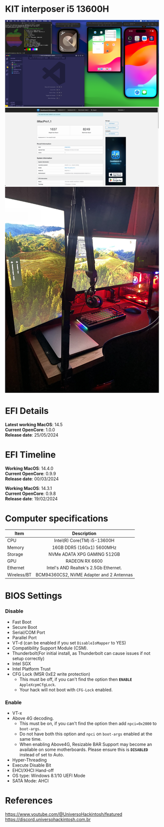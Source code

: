# KIT interposer i5 13600H
![overview-12 4](./photo.png)
![overview-12 3](./Geekbench.png)
![overview-12 3](./computador.jpg)
# EFI Details
**Latest working MacOS**: 14.5
<br>
**Current OpenCore**: 1.0.0
<br>
**Release date**: 25/05/2024

# EFI Timeline
**Working MacOS**: 14.4.0
<br>
**Current OpenCore**: 0.9.9
<br>
**Release date**: 00/03/2024

**Working MacOS**: 14.3.1
<br>
**Current OpenCore**: 0.9.8
<br>
**Release date**: 19/02/2024

# Computer specifications
|Item|Description|
|-|:-------:|
|CPU|Intel(R) Core(TM) i5-13600H
|Memory|16GB DDR5 (16Gx1) 5600MHz|
|Storage|NVMe ADATA XPG GAMING 512GB|
|GPU|RADEON RX 6600
|Ethernet|Intel's AND Realtek's 2.5Gb Ethernet.
|Wireless/BT| BCM94360CS2, NVME Adapter and 2 Antennas

# BIOS Settings

### Disable
- Fast Boot
- Secure Boot
- Serial/COM Port
- Parallel Port
- VT-d (can be enabled if you set `DisableIoMapper` to YES)
- Compatibility Support Module (CSM).
- Thunderbolt(For initial install, as Thunderbolt can cause issues if not setup correctly)
- Intel SGX
- Intel Platform Trust
- CFG Lock (MSR 0xE2 write protection)
    - This must be off, if you can't find the option then **`ENABLE`** `AppleXcpmCfgLock`. 
    - Your hack will not boot with `CFG-Lock` enabled.

### Enable
- VT-x
- Above 4G decoding. 
    - This must be on, if you can't find the option then add `npci=0x2000` to `boot-args`. 
    - Do not have both this option and `npci` on `boot-args` enabled at the same time.
    - When enabling Above4G, Resizable BAR Support may become an available on some motherboards. Please ensure this is **`DISABLED`** instead of set to Auto.
- Hyper-Threading
- Execute Disable Bit
- EHCI/XHCI Hand-off
- OS type: Windows 8.1/10 UEFI Mode
- SATA Mode: AHCI

# References
https://www.youtube.com/@UniversoHackintosh/featured
<br>
https://discord.universohackintosh.com.br